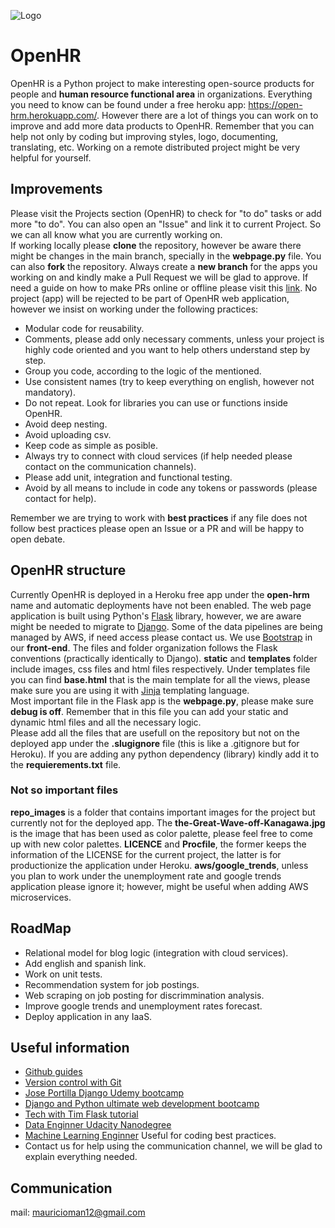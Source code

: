 ![Logo](repo_images/logo.png)

# OpenHR
OpenHR is a Python project to make interesting open-source products for people and **human resource functional area** in organizations. Everything you need to know can be found under a free heroku app: https://open-hrm.herokuapp.com/. However there are a lot of things you can work on to improve and add more data products to OpenHR. Remember that you can help not only by coding but improving styles, logo, documenting, translating, etc. Working on a remote distributed project might be very helpful for yourself.

## Improvements
Please visit the Projects section (OpenHR) to check for "to do" tasks or add more "to do". You can also open an "Issue" and link it to current Project. So we can all know what you are currently working on.<br>
If working locally please **clone** the repository, however be aware there might be changes in the main branch, specially in the **webpage.py** file. You can also **fork** the repository. Always create a **new branch** for the apps you working on and kindly make a Pull Request we will be glad to approve. If need a guide on how to make PRs online or offline please visit this [link](documentation/creating_pr.md). No project (app) will be rejected to be part of OpenHR web application, however we insist on working under the following practices:
* Modular code for reusability.
* Comments, please add only necessary comments, unless your project is highly code oriented and you want to help others understand step by step.
* Group you code, according to the logic of the mentioned.
* Use consistent names (try to keep everything on english, however not mandatory).
* Do not repeat. Look for libraries you can use or functions inside OpenHR.
* Avoid deep nesting.
* Avoid uploading csv.
* Keep code as simple as posible.
* Always try to connect with cloud services (if help needed please contact on the communication channels).
* Please add unit, integration and functional testing.
* Avoid by all means to include in code any tokens or passwords (please contact for help).

Remember we are trying to work with **best practices** if any file does not follow best practices please open an Issue or a PR and will be happy to open debate.

## OpenHR structure
Currently OpenHR is deployed in a Heroku free app under the **open-hrm** name and automatic deployments have not been enabled. The web page application is built using Python's [Flask](https://flask.palletsprojects.com/en/1.1.x/) library, however, we are aware might be needed to migrate to [Django](https://www.djangoproject.com/). Some of the data pipelines are being managed by AWS, if need access please contact us. We use [Bootstrap](https://getbootstrap.com/) in our **front-end**. The files and folder organization follows the Flask conventions (practically identically to Django). **static** and **templates** folder include images, css files and html files respectively. Under templates file you can find **base.html** that is the main template for all the views, please make sure you are using it with [Jinja](https://jinja.palletsprojects.com/en/2.11.x/) templating language.<br>
Most important file in the Flask app is the **webpage.py**, please make sure **debug is off**. Remember that in this file you can add your static and dynamic html files and all the necessary logic.<br>
Please add all the files that are usefull on the repository but not on the deployed app under the **.slugignore** file (this is like a .gitignore but for Heroku). If you are adding any python dependency (library) kindly add it to the **requierements.txt** file.

### Not so important files
**repo_images** is a folder that contains important images for the project but currently not for the deployed app. The **the-Great-Wave-off-Kanagawa.jpg** is the image that has been used as color palette, please feel free to come up with new color palettes. **LICENCE** and **Procfile**, the former keeps the information of the LICENSE for the current project, the latter is for productionize the application under Heroku. **aws/google_trends**, unless you plan to work under the unemployment rate and google trends application please ignore it; however, might be useful when adding AWS microservices.

## RoadMap
* Relational model for blog logic (integration with cloud services).
* Add english and spanish link.
* Work on unit tests.
* Recommendation system for job postings.
* Web scraping on job posting for discrimmination analysis.
* Improve google trends and unemployment rates forecast.
* Deploy application in any IaaS.

## Useful information
* [Github guides](https://guides.github.com/activities/hello-world/)
* [Version control with Git](https://www.udacity.com/course/version-control-with-git--ud123)
* [Jose Portilla Django Udemy bootcamp](https://www.udemy.com/course/python-and-django-full-stack-web-developer-bootcamp/)
* [Django and Python ultimate web development bootcamp](https://www.udemy.com/course/the-ultimate-beginners-guide-to-django-django-2-python-web-dev-website/)
* [Tech with Tim Flask tutorial](https://www.youtube.com/watch?v=mqhxxeeTbu0)
* [Data Enginner Udacity Nanodegree](https://www.udacity.com/course/data-engineer-nanodegree--nd027)
* [Machine Learning Enginner](https://www.udacity.com/course/machine-learning-engineer-nanodegree--nd009t) Useful for coding best practices.
* Contact us for help using the communication channel, we will be glad to explain everything needed.

## Communication
mail: mauricioman12@gmail.com
